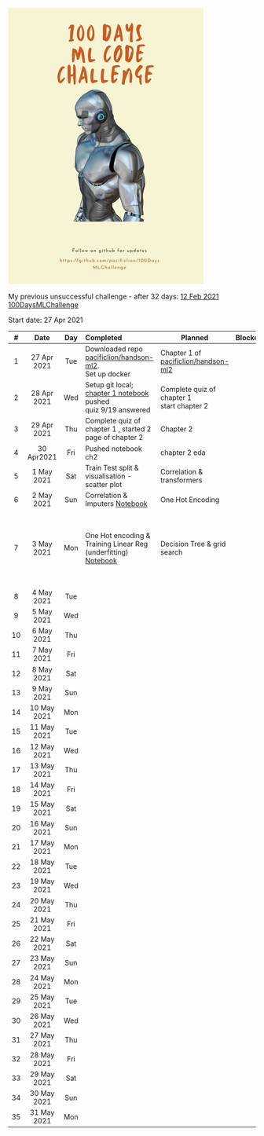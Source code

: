 ![100 Day ML Challenge](https://raw.githubusercontent.com/pacificlion/100DaysMLChallenge/main/challenge.jpg)

My previous unsuccessful challenge - after 32 days: [12 Feb 2021 100DaysMLChallenge](README-v1.md) 


Start date: 27 Apr 2021

| #        | Date  |  Day | Completed   | Planned   | Blocker   | Comment|
| :-------------: | :----------: | :-----------: | :----------- |----------- |----------- |----------- |
| 1|27 Apr 2021|Tue| Downloaded repo [pacificlion/handson-ml2](https://github.com/pacificlion/handson-ml2). <br/> Set up docker|Chapter 1 of [pacificlion/handson-ml2](https://github.com/pacificlion/handson-ml2)|<ReplaceME>|<ReplaceME>|
| 2|28 Apr 2021|Wed|Setup git local; [chapter 1 notebook](https://github.com/pacificlion/handson-ml2/blob/master/A01_the_machine_learning_landscape.ipynb) pushed<br/> quiz 9/19 answered|Complete quiz of chapter 1 <br/> start chapter 2|<ReplaceME>|<ReplaceME>|
| 3|29 Apr 2021|Thu|Complete quiz of chapter 1 , started 2 page of chapter 2|Chapter 2|<ReplaceME>|<ReplaceME>|
| 4|30 Apr2021|Fri|Pushed notebook ch2|chapter 2 eda|<ReplaceME>|<ReplaceME>|
| 5|1 May 2021|Sat|Train Test split & visualisation - scatter plot| Correlation & transformers|<ReplaceME>|<ReplaceME>|
| 6|2 May 2021|Sun| Correlation & Imputers [Notebook](https://github.com/pacificlion/handson-ml2/blob/master/A02_end_to_end_machine_learning_project.ipynb)|One Hot Encoding|<ReplaceME>|<ReplaceME>|
| 7|3 May 2021|Mon|One Hot encoding & Training Linear Reg (underfitting) [Notebook](https://github.com/pacificlion/handson-ml2/blob/master/A02_end_to_end_machine_learning_project.ipynb)|Decision Tree & grid search|<ReplaceME>|Had read the chapter 2 of first iteration earlier; was able to revise faster|
| 8|4 May 2021|Tue|<ReplaceME>|<ReplaceME>|<ReplaceME>|<ReplaceME>|
| 9|5 May 2021|Wed|<ReplaceME>|<ReplaceME>|<ReplaceME>|<ReplaceME>|
| 10|6 May 2021|Thu|<ReplaceME>|<ReplaceME>|<ReplaceME>|<ReplaceME>|
| 11|7 May 2021|Fri|<ReplaceME>|<ReplaceME>|<ReplaceME>|<ReplaceME>|
| 12|8 May 2021|Sat|<ReplaceME>|<ReplaceME>|<ReplaceME>|<ReplaceME>|
| 13|9 May 2021|Sun|<ReplaceME>|<ReplaceME>|<ReplaceME>|<ReplaceME>|
| 14|10 May 2021|Mon|<ReplaceME>|<ReplaceME>|<ReplaceME>|<ReplaceME>|
| 15|11 May 2021|Tue|<ReplaceME>|<ReplaceME>|<ReplaceME>|<ReplaceME>|
| 16|12 May 2021|Wed|<ReplaceME>|<ReplaceME>|<ReplaceME>|<ReplaceME>|
| 17|13 May 2021|Thu|<ReplaceME>|<ReplaceME>|<ReplaceME>|<ReplaceME>|
| 18|14 May 2021|Fri|<ReplaceME>|<ReplaceME>|<ReplaceME>|<ReplaceME>|
| 19|15 May 2021|Sat|<ReplaceME>|<ReplaceME>|<ReplaceME>|<ReplaceME>|
| 20|16 May 2021|Sun|<ReplaceME>|<ReplaceME>|<ReplaceME>|<ReplaceME>|
| 21|17 May 2021|Mon|<ReplaceME>|<ReplaceME>|<ReplaceME>|<ReplaceME>|
| 22|18 May 2021|Tue|<ReplaceME>|<ReplaceME>|<ReplaceME>|<ReplaceME>|
| 23|19 May 2021|Wed|<ReplaceME>|<ReplaceME>|<ReplaceME>|<ReplaceME>|
| 24|20 May 2021|Thu|<ReplaceME>|<ReplaceME>|<ReplaceME>|<ReplaceME>|
| 25|21 May 2021|Fri|<ReplaceME>|<ReplaceME>|<ReplaceME>|<ReplaceME>|
| 26|22 May 2021|Sat|<ReplaceME>|<ReplaceME>|<ReplaceME>|<ReplaceME>|
| 27|23 May 2021|Sun|<ReplaceME>|<ReplaceME>|<ReplaceME>|<ReplaceME>|
| 28|24 May 2021|Mon|<ReplaceME>|<ReplaceME>|<ReplaceME>|<ReplaceME>|
| 29|25 May 2021|Tue|<ReplaceME>|<ReplaceME>|<ReplaceME>|<ReplaceME>|
| 30|26 May 2021|Wed|<ReplaceME>|<ReplaceME>|<ReplaceME>|<ReplaceME>| 
| 31|27 May 2021|Thu|<ReplaceME>|<ReplaceME>|<ReplaceME>|<ReplaceME>|
| 32|28 May 2021|Fri|<ReplaceME>|<ReplaceME>|<ReplaceME>|<ReplaceME>|
| 33|29 May 2021|Sat|<ReplaceME>|<ReplaceME>|<ReplaceME>|<ReplaceME>|
| 34|30 May 2021|Sun|<ReplaceME>|<ReplaceME>|<ReplaceME>|<ReplaceME>|
| 35|31 May 2021|Mon|<ReplaceME>|<ReplaceME>|<ReplaceME>|<ReplaceME>|
